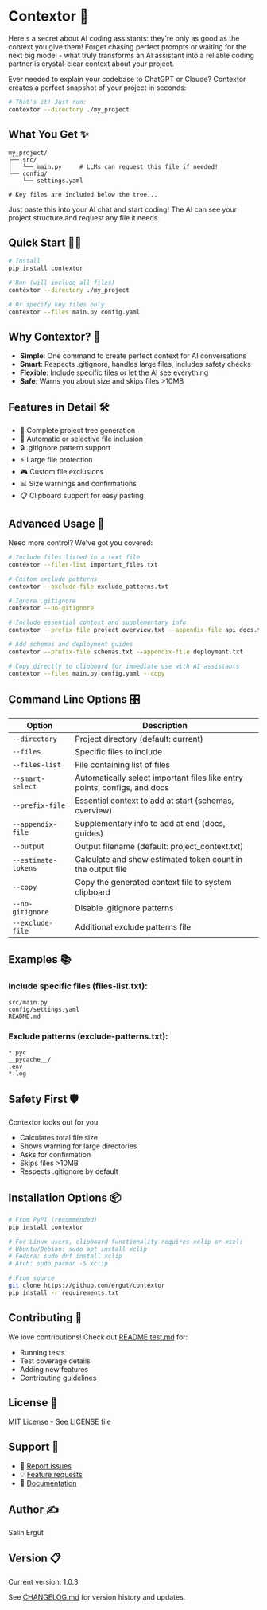 # Contextor 🚀

Here's a secret about AI coding assistants: they're only as good as the context you give them! Forget chasing perfect prompts or waiting for the next big model - what truly transforms an AI assistant into a reliable coding partner is crystal-clear context about your project.

Ever needed to explain your codebase to ChatGPT or Claude? Contextor creates a perfect snapshot of your project in seconds:

```bash
# That's it! Just run:
contextor --directory ./my_project
```

## What You Get ✨

```text
my_project/
├── src/
│   └── main.py     # LLMs can request this file if needed!
└── config/
    └── settings.yaml

# Key files are included below the tree...
```

Just paste this into your AI chat and start coding! The AI can see your project structure and request any file it needs.

## Quick Start 🏃‍♂️

```bash
# Install
pip install contextor

# Run (will include all files)
contextor --directory ./my_project

# Or specify key files only
contextor --files main.py config.yaml
```

## Why Contextor? 🎯

- **Simple**: One command to create perfect context for AI conversations
- **Smart**: Respects .gitignore, handles large files, includes safety checks
- **Flexible**: Include specific files or let the AI see everything
- **Safe**: Warns you about size and skips files >10MB

## Features in Detail 🛠️

- 📁 Complete project tree generation
- 📄 Automatic or selective file inclusion
- 🔒 .gitignore pattern support
- ⚡ Large file protection
- 🎮 Custom file exclusions
- 📊 Size warnings and confirmations
- 📋 Clipboard support for easy pasting

## Advanced Usage 🔧

Need more control? We've got you covered:

```bash
# Include files listed in a text file
contextor --files-list important_files.txt

# Custom exclude patterns
contextor --exclude-file exclude_patterns.txt

# Ignore .gitignore
contextor --no-gitignore

# Include essential context and supplementary info
contextor --prefix-file project_overview.txt --appendix-file api_docs.txt

# Add schemas and deployment guides
contextor --prefix-file schemas.txt --appendix-file deployment.txt

# Copy directly to clipboard for immediate use with AI assistants
contextor --files main.py config.yaml --copy
```

## Command Line Options 🎛️

| Option | Description |
|--------|-------------|
| `--directory` | Project directory (default: current) |
| `--files` | Specific files to include |
| `--files-list` | File containing list of files |
| `--smart-select` | Automatically select important files like entry points, configs, and docs |
| `--prefix-file` | Essential context to add at start (schemas, overview) |
| `--appendix-file` | Supplementary info to add at end (docs, guides) |
| `--output` | Output filename (default: project_context.txt) |
| `--estimate-tokens` | Calculate and show estimated token count in the output file |
| `--copy` | Copy the generated context file to system clipboard |
| `--no-gitignore` | Disable .gitignore patterns |
| `--exclude-file` | Additional exclude patterns file |

## Examples 📚

### Include specific files (files-list.txt):
```text
src/main.py
config/settings.yaml
README.md
```

### Exclude patterns (exclude-patterns.txt):
```text
*.pyc
__pycache__/
.env
*.log
```

## Safety First 🛡️

Contextor looks out for you:
- Calculates total file size
- Shows warning for large directories
- Asks for confirmation
- Skips files >10MB
- Respects .gitignore by default

## Installation Options 📦

```bash
# From PyPI (recommended)
pip install contextor

# For Linux users, clipboard functionality requires xclip or xsel:
# Ubuntu/Debian: sudo apt install xclip
# Fedora: sudo dnf install xclip
# Arch: sudo pacman -S xclip

# From source
git clone https://github.com/ergut/contextor
pip install -r requirements.txt
```

## Contributing 🤝

We love contributions! Check out [README.test.md](README.test.md) for:
- Running tests
- Test coverage details
- Adding new features
- Contributing guidelines

## License 📜

MIT License - See [LICENSE](LICENSE) file

## Support 💬

- 🐛 [Report issues](https://github.com/ergut/contextor/issues)
- 💡 [Feature requests](https://github.com/ergut/contextor/issues)
- 📖 [Documentation](https://github.com/ergut/contextor)

## Author ✍️

Salih Ergüt

## Version 📋

Current version: 1.0.3

See [CHANGELOG.md](CHANGELOG.md) for version history and updates.